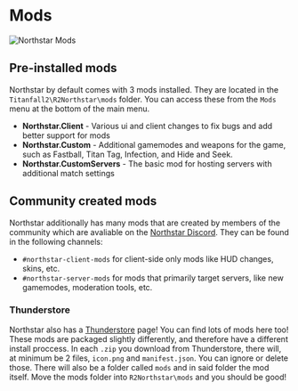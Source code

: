 # Mods

![Northstar Mods](https://user-images.githubusercontent.com/7439692/146625579-20586c9e-2e23-4c5d-ba56-27b6eb1ffff4.jpg)

## Pre-installed mods

Northstar by default comes with 3 mods installed. They are located in the `Titanfall2\R2Northstar\mods` folder. You can access these from the `Mods` menu at the bottom of the main menu.

- **Northstar.Client** - Various ui and client changes to fix bugs and add better support for mods
- **Northstar.Custom** - Additional gamemodes and weapons for the game, such as Fastball, Titan Tag, Infection, and Hide and Seek.
- **Northstar.CustomServers** - The basic mod for hosting servers with additional match settings

## Community created mods

Northstar additionally has many mods that are created by members of the community which are avaliable on the [Northstar Discord](https://northstar.tf/discord).
They can be found in the following channels:

- `#northstar-client-mods` for client-side only mods like HUD changes, skins, etc.
- `#northstar-server-mods` for mods that primarily target servers, like new gamemodes, moderation tools, etc.

### Thunderstore

Northstar also has a [Thunderstore](https://northstar.thunderstore.io/) page! You can find lots of mods here too! These mods are packaged slightly differently, and therefore have a different install proccess.
In each `.zip` you download from Thunderstore, there will, at minimum be 2 files, `icon.png` and `manifest.json`. You can ignore or delete those. There will also be a folder called `mods` and in said folder the mod itself. Move the mods folder into `R2Northstar\mods` and you should be good!
